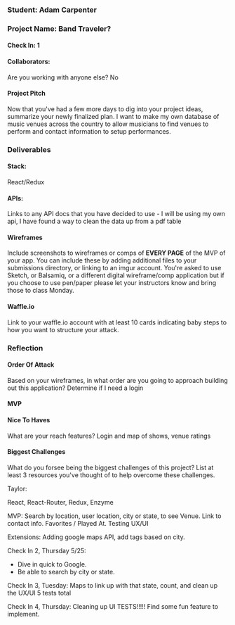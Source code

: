 ### Student: Adam Carpenter

### Project Name:  Band Traveler?

#### Check In: 1  

#### Collaborators:  
Are you working with anyone else? No

#### Project Pitch  
Now that you've had a few more days to dig into your project ideas, summarize your newly finalized plan.
I want to make my own database of music venues across the country to allow musicians to find venues to perform and contact information to setup performances.

### Deliverables  

#### Stack:
React/Redux

#### APIs:  
Links to any API docs that you have decided to use - I will be using my own api, I have found a way to clean the data up from a pdf table

#### Wireframes  
Include screenshots to wireframes or comps of **EVERY PAGE** of the MVP of your app. You can include these by adding additional files to your submissions directory, or linking to an imgur account. You're asked to use Sketch, or Balsamiq, or a different digital wireframe/comp application but if you choose to use pen/paper please let your instructors know and bring those to class Monday.  

#### Waffle.io
Link to your waffle.io account with at least 10 cards indicating baby steps to how you want to structure your attack.  

### Reflection  

#### Order Of Attack  
Based on your wireframes, in what order are you going to approach building out this application? Determine if I need a login

#### MVP

#### Nice To Haves   
What are your reach features? Login and map of shows, venue ratings

#### Biggest Challenges  
What do you forsee being the biggest challenges of this project? List at least 3 resources you've thought of to help overcome these challenges.

Taylor:

React, React-Router, Redux, Enzyme

MVP:
Search by location, user location, city or state, to see Venue. Link to contact info.
Favorites / Played At.
Testing
UX/UI

Extensions: 
  Adding google maps API, add tags based on city. 

Check In 2, Thursday 5/25:
* Dive in quick to Google. 
* Be able to search by city or state.

Check In 3, Tuesday:
Maps to link up with that state, count, and clean up the UX/UI
5 tests total

Check In 4, Thursday:
Cleaning up UI
TESTS!!!!!
Find some fun feature to implement.
